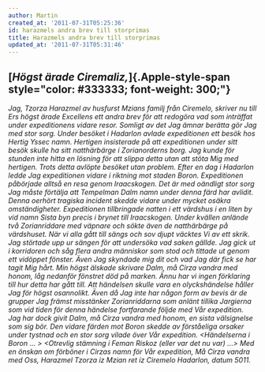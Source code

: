 ```yaml
---
author: Martin
created_at: '2011-07-31T05:25:36'
id: harazmels andra brev till storprimas
title: Harazmels andra brev till storprimas
updated_at: '2011-07-31T05:31:46'
---
```

## [*Högst ärade Ciremaliz,*]{.Apple-style-span style="color: #333333; font-weight: 300;"}

*Jag, Tzorza Harazmel av husfurst Mzians familj från Ciremelo, skriver nu till Ers högst ärade Excellens ett andra brev för att redogöra vad som inträffat under expeditionens vidare resor. Somligt av det Jag ämnar berätta gör Jag med stor sorg.* *Under besöket i Hadarlon avlade expeditionen ett besök hos Hertig Yssec namn. Hertigen insisterade på att expeditionen under sitt besök skulle ha sitt natthärbärge i Zorianorderns borg. Jag kunde för stunden inte hitta en lösning för att slippa detta utan att stöta Mig med hertigen. Trots detta avlöpte besöket utan problem.* *Efter en dag i Hadarlon ledde Jag expeditionen vidare i riktning mot staden Boron. Expeditionen påbörjade alltså en resa genom Iraacskogen. Det är med oändligt stor sorg Jag måste förtälja att Tempelman Dalm namn under denna färd har avlidit. Denna oerhört tragiska incident skedde vidare under mycket osäkra omständigheter.* *Expeditionen tillbringade natten i ett värdshus i en liten by vid namn Sista byn precis i brynet till Iraacskogen. Under kvällen anlände två Zorianriddare med väpnare och sökte även de natthärbärge på värdshuset.* *När vi alla gått till sängs och sov djupt väcktes Vi av ett skrik. Jag störtade upp ur sängen för att undersöka vad saken gällde. Jag gick ut i korridoren och såg flera andra människor som stod och tittade ut genom ett vidöppet fönster. Även Jag skyndade mig dit och vad Jag där fick se har tagit Mig hårt. Min högst älskade skrivare Dalm, må Cirza vandra med honom, låg nedanför fönstret död på marken.* *Ännu har vi ingen förklaring till hur detta har gått till. Att händelsen skulle vara en olyckshändelse håller Jag för högst osannolikt. Även då Jag inte har någon form av bevis är de grupper Jag främst misstänker Zorianriddarna som anlänt tillika Jargierna som vid tiden för denna händelse fortfarande följde med Vår expedition.* *Jag har dock givit Dalm, må Cirza vandra med honom, en sista välsignelse som sig bör.* *Den vidare färden mot Boron skedde av förståeliga orsaker under tystnad och en stor sorg vilade över Vår expedition.* *&lt;Händelserna i Boron ... &gt;* *&lt;Otrevlig stämning i Feman Riskoz (eller var det nu var) ...&gt;* *Med en önskan om förböner i Cirzas namn för Vår expedition,* *Må Cirza vandra med Oss,* *Harazmel Tzorza iz Mzian ret iz Ciremelo* *Hadarlon, datum 5011.*